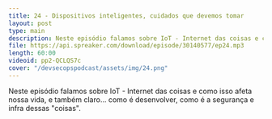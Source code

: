 ```yaml
---
title: 24 - Dispositivos inteligentes, cuidados que devemos tomar
layout: post
type: main
description: Neste episódio falamos sobre IoT - Internet das coisas e como isso afeta nossa vida, e também claro... como é desenvolver, como é a segurança e infra dessas "coisas".
file: https://api.spreaker.com/download/episode/30140577/ep24.mp3
length: 60:00
videoid: pp2-QCLQS7c
cover: "/devsecopspodcast/assets/img/24.png"
---
```


Neste episódio falamos sobre IoT - Internet das coisas e como isso afeta nossa vida, e também claro... como é desenvolver, como é a segurança e infra dessas "coisas".